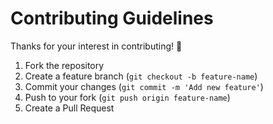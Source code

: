 # Contributing Guidelines

Thanks for your interest in contributing! 🎉

1. Fork the repository
2. Create a feature branch (`git checkout -b feature-name`)
3. Commit your changes (`git commit -m 'Add new feature'`)
4. Push to your fork (`git push origin feature-name`)
5. Create a Pull Request
